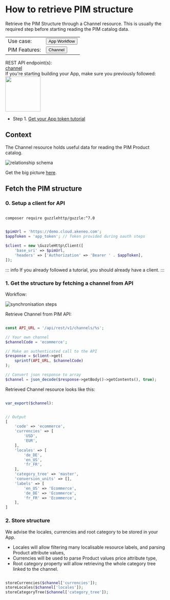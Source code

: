 # How to retrieve PIM structure

Retrieve the PIM Structure through a Channel resource. This is usually the required step before starting reading the PIM catalog data.

<table class="tag-container">
    <tr>
        <td>Use case:</td>
        <td>
            <button aria-pressed="false" class="tag-selectable">
                <div class="tag-color tag-color-light-blue"></div>
                <div class="tag-label">App Workflow</div>
            </button>
        </td>
    </tr>
    <tr>
        <td>PIM Features:</td>
        <td>
            <button aria-pressed="false" class="tag-selectable">
                <div class="tag-color tag-color-red"></div>
                <div class="tag-label">Channel</div>
            </button>
        </td>
    </tr>
</table>

<div class="endpoint-container">
    <div class="endpoint-text">REST API endpoint(s):</div>
    <a href="/api-reference.html#Channel" class="endpoint-link">channel</a>
</div>

<div class="block-requirements">
    <div class="block-requirements-headline">
        If you're starting building your App, make sure you previously followed:
    </div>
    <div class="block-requirements-row">
        <img src="../img/illustrations/illus--Attributegroup.svg" width="110px">
        <div class="block-requirements-steps">
            <ul>
                <li>Step 1. <a href="https://api.akeneo.com/apps/apps-getting-started.html">Get your App token tutorial</a></li>
            </ul>
        </div>
    </div>
</div>


## Context

The Channel resource holds useful data for reading the PIM Product catalog.

![relationship schema](../../img/getting-started/synchronize-pim-products/step-1-objects-relationship-schema.svg)

Get the big picture [here](https://api.akeneo.com/getting-started/synchronize-pim-products-6x/step-0.html).

## Fetch the PIM structure

### 0. Setup a client for API

```

composer require guzzlehttp/guzzle:^7.0
```

```php

$pimUrl = 'https://demo.cloud.akeneo.com';
$appToken = 'app_token'; // Token provided during oauth steps

$client = new \GuzzleHttp\Client([
    'base_uri' => $pimUrl,
    'headers' => ['Authorization' => 'Bearer ' . $appToken],
]);
```

::: info
If you already followed a tutorial, you should already have a client.
:::

### 1. Get the structure by fetching a channel from API

Workflow:

![synchronisation steps](../../img/getting-started/synchronize-pim-products/step-1-steps-schema.svg)

Retrieve Channel from PIM API:

```php

const API_URL = '/api/rest/v1/channels/%s';

// Your own channel
$channelCode = 'ecommerce';

// Make an authenticated call to the API
$response = $client->get(
	sprintf(API_URL, $channelCode)
);

// Convert json response to array
$channel = json_decode($response->getBody()->getContents(), true);
```

Retrieved Channel resource looks like this:

```php

var_export($channel):
```

```php

// Output
[
    'code' => 'ecommerce',
    'currencies' => [
        'USD',
        'EUR',
    ],
    'locales' => [
        'de_DE',
        'en_US',
        'fr_FR',
    ],
    'category_tree' => 'master',
    'conversion_units' => [],
    'labels' => [
        'en_US' => 'Ecommerce',
        'de_DE' => 'Ecommerce',
        'fr_FR' => 'Ecommerce',
    ],
]
```

### 2. Store structure

We advise the locales, currencies and root category to be stored in your App.
- Locales will allow filtering many localisable resource labels, and parsing Product attribute values,
- Currencies will be used to parse Product values price attribute type,
- Root category property will allow retrieving the whole category tree linked to the channel.

```php

storeCurrencies($channel['currencies']);
storeLocales($channel['locales']);
storeCategoryTree($channel['category_tree']);
```
